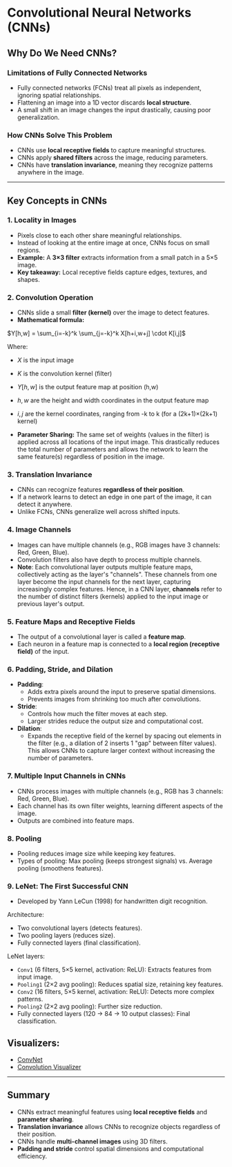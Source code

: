 # **Convolutional Neural Networks (CNNs)**

## **Why Do We Need CNNs?**
### **Limitations of Fully Connected Networks**
- Fully connected networks (FCNs) treat all pixels as independent, ignoring spatial relationships.
- Flattening an image into a 1D vector discards **local structure**.
- A small shift in an image changes the input drastically, causing poor generalization.

### **How CNNs Solve This Problem**
- CNNs use **local receptive fields** to capture meaningful structures.
- CNNs apply **shared filters** across the image, reducing parameters.
- CNNs have **translation invariance**, meaning they recognize patterns anywhere in the image.

---

## **Key Concepts in CNNs**

### **1. Locality in Images**
- Pixels close to each other share meaningful relationships.
- Instead of looking at the entire image at once, CNNs focus on small regions.
- **Example:** A **3×3 filter** extracts information from a small patch in a 5×5 image.
- **Key takeaway:** Local receptive fields capture edges, textures, and shapes.

### **2. Convolution Operation**
- CNNs slide a small **filter (kernel)** over the image to detect features.
- **Mathematical formula:**  

$Y[h,w] = \sum_{i=-k}^k \sum_{j=-k}^k X[h+i,w+j] \cdot K[i,j]$

Where:
- $X$ is the input image
- $K$ is the convolution kernel (filter)
- $Y[h,w]$ is the output feature map at position (h,w)
- $h,w$ are the height and width coordinates in the output feature map
- $i,j$ are the kernel coordinates, ranging from -k to k (for a (2k+1)×(2k+1) kernel)

- **Parameter Sharing:** The same set of weights (values in the filter) is applied across all locations of the input image. This drastically reduces the total number of parameters and allows the network to learn the same feature(s) regardless of position in the image.

### **3. Translation Invariance**
- CNNs can recognize features **regardless of their position**.
- If a network learns to detect an edge in one part of the image, it can detect it anywhere.
- Unlike FCNs, CNNs generalize well across shifted inputs.

### **4. Image Channels**
- Images can have multiple channels (e.g., RGB images have 3 channels: Red, Green, Blue).
- Convolution filters also have depth to process multiple channels.
- **Note**: Each convolutional layer outputs multiple feature maps, collectively acting as the layer's "channels". These channels from one layer become the input channels for the next layer, capturing increasingly complex features. Hence, in a CNN layer, **channels** refer to the number of distinct filters (kernels) applied to the input image or previous layer's output.

### **5. Feature Maps and Receptive Fields**
- The output of a convolutional layer is called a **feature map**.
- Each neuron in a feature map is connected to a **local region (receptive field)** of the input.

### **6. Padding, Stride, and Dilation**
- **Padding**:
  - Adds extra pixels around the input to preserve spatial dimensions.
  - Prevents images from shrinking too much after convolutions.
- **Stride**:
  - Controls how much the filter moves at each step.
  - Larger strides reduce the output size and computational cost.
- **Dilation**:
  - Expands the receptive field of the kernel by spacing out elements in the filter (e.g., a dilation of 2 inserts 1 "gap" between filter values). This allows CNNs to capture larger context without increasing the number of parameters.

### **7. Multiple Input Channels in CNNs**
- CNNs process images with multiple channels (e.g., RGB has 3 channels: Red, Green, Blue).
- Each channel has its own filter weights, learning different aspects of the image.
- Outputs are combined into feature maps.

### **8. Pooling**
- Pooling reduces image size while keeping key features.
- Types of pooling: Max pooling (keeps strongest signals) vs. Average pooling (smoothens features).

### **9. LeNet: The First Successful CNN**
- Developed by Yann LeCun (1998) for handwritten digit recognition.

Architecture:
- Two convolutional layers (detects features).
- Two pooling layers (reduces size).
- Fully connected layers (final classification).

LeNet layers:
- `Conv1` (6 filters, 5×5 kernel, activation: ReLU): Extracts features from input image.
- `Pooling1` (2×2 avg pooling): Reduces spatial size, retaining key features.
- `Conv2` (16 filters, 5×5 kernel, activation: ReLU): Detects more complex patterns.
- `Pooling2` (2×2 avg pooling): Further size reduction.
- Fully connected layers (120 → 84 → 10 output classes): Final classification.

## Visualizers:

- [ConvNet](https://convnetplayground.fastforwardlabs.com/#/models)
- [Convolution Visualizer](https://ezyang.github.io/convolution-visualizer/)
---

## **Summary**
- CNNs extract meaningful features using **local receptive fields** and **parameter sharing**.  
- **Translation invariance** allows CNNs to recognize objects regardless of their position.  
- CNNs handle **multi-channel images** using 3D filters.  
- **Padding and stride** control spatial dimensions and computational efficiency.

